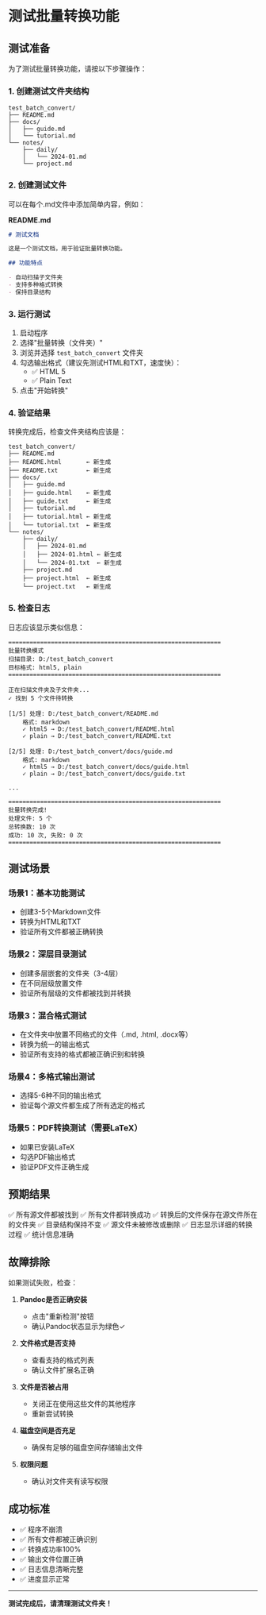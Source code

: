 # 测试批量转换功能

## 测试准备

为了测试批量转换功能，请按以下步骤操作：

### 1. 创建测试文件夹结构

```
test_batch_convert/
├── README.md
├── docs/
│   ├── guide.md
│   └── tutorial.md
└── notes/
    ├── daily/
    │   └── 2024-01.md
    └── project.md
```

### 2. 创建测试文件

可以在每个.md文件中添加简单内容，例如：

**README.md**
```markdown
# 测试文档

这是一个测试文档，用于验证批量转换功能。

## 功能特点

- 自动扫描子文件夹
- 支持多种格式转换
- 保持目录结构
```

### 3. 运行测试

1. 启动程序
2. 选择"批量转换（文件夹）"
3. 浏览并选择 `test_batch_convert` 文件夹
4. 勾选输出格式（建议先测试HTML和TXT，速度快）：
   - ✅ HTML 5
   - ✅ Plain Text
5. 点击"开始转换"

### 4. 验证结果

转换完成后，检查文件夹结构应该是：

```
test_batch_convert/
├── README.md
├── README.html       ← 新生成
├── README.txt        ← 新生成
├── docs/
│   ├── guide.md
│   ├── guide.html    ← 新生成
│   ├── guide.txt     ← 新生成
│   ├── tutorial.md
│   ├── tutorial.html ← 新生成
│   └── tutorial.txt  ← 新生成
└── notes/
    ├── daily/
    │   ├── 2024-01.md
    │   ├── 2024-01.html ← 新生成
    │   └── 2024-01.txt  ← 新生成
    ├── project.md
    ├── project.html  ← 新生成
    └── project.txt   ← 新生成
```

### 5. 检查日志

日志应该显示类似信息：

```
============================================================
批量转换模式
扫描目录: D:/test_batch_convert
目标格式: html5, plain
============================================================

正在扫描文件夹及子文件夹...
✓ 找到 5 个文件待转换

[1/5] 处理: D:/test_batch_convert/README.md
    格式: markdown
    ✓ html5 → D:/test_batch_convert/README.html
    ✓ plain → D:/test_batch_convert/README.txt

[2/5] 处理: D:/test_batch_convert/docs/guide.md
    格式: markdown
    ✓ html5 → D:/test_batch_convert/docs/guide.html
    ✓ plain → D:/test_batch_convert/docs/guide.txt

...

============================================================
批量转换完成!
处理文件: 5 个
总转换数: 10 次
成功: 10 次, 失败: 0 次
============================================================
```

## 测试场景

### 场景1：基本功能测试
- 创建3-5个Markdown文件
- 转换为HTML和TXT
- 验证所有文件都被正确转换

### 场景2：深层目录测试
- 创建多层嵌套的文件夹（3-4层）
- 在不同层级放置文件
- 验证所有层级的文件都被找到并转换

### 场景3：混合格式测试
- 在文件夹中放置不同格式的文件（.md, .html, .docx等）
- 转换为统一的输出格式
- 验证所有支持的格式都被正确识别和转换

### 场景4：多格式输出测试
- 选择5-6种不同的输出格式
- 验证每个源文件都生成了所有选定的格式

### 场景5：PDF转换测试（需要LaTeX）
- 如果已安装LaTeX
- 勾选PDF输出格式
- 验证PDF文件正确生成

## 预期结果

✅ 所有源文件都被找到
✅ 所有文件都转换成功
✅ 转换后的文件保存在源文件所在的文件夹
✅ 目录结构保持不变
✅ 源文件未被修改或删除
✅ 日志显示详细的转换过程
✅ 统计信息准确

## 故障排除

如果测试失败，检查：

1. **Pandoc是否正确安装**
   - 点击"重新检测"按钮
   - 确认Pandoc状态显示为绿色✓

2. **文件格式是否支持**
   - 查看支持的格式列表
   - 确认文件扩展名正确

3. **文件是否被占用**
   - 关闭正在使用这些文件的其他程序
   - 重新尝试转换

4. **磁盘空间是否充足**
   - 确保有足够的磁盘空间存储输出文件

5. **权限问题**
   - 确认对文件夹有读写权限

## 成功标准

- ✅ 程序不崩溃
- ✅ 所有文件都被正确识别
- ✅ 转换成功率100%
- ✅ 输出文件位置正确
- ✅ 日志信息清晰完整
- ✅ 进度显示正常

---

**测试完成后，请清理测试文件夹！**



